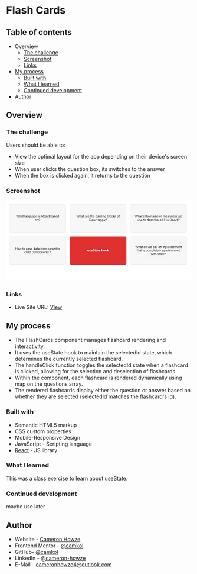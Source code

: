 # Flash Cards

## Table of contents

- [Overview](#overview)
  - [The challenge](#the-challenge)
  - [Screenshot](#screenshot)
  - [Links](#links)
- [My process](#my-process)
  - [Built with](#built-with)
  - [What I learned](#what-i-learned)
  - [Continued development](#continued-development)
- [Author](#author)

## Overview

### The challenge

Users should be able to:

- View the optimal layout for the app depending on their device's screen size
- When user clicks the question box, its switches to the answer
- When the box is clicked again, it returns to the question

### Screenshot

![](./screen.jpg)

### Links

- Live Site URL: [View](https://flashcards2.netlify.app/)

## My process

- The FlashCards component manages flashcard rendering and interactivity.
- It uses the useState hook to maintain the selectedId state, which determines the currently selected flashcard.
- The handleClick function toggles the selectedId state when a flashcard is clicked, allowing for the selection and deselection of flashcards.
- Within the component, each flashcard is rendered dynamically using map on the questions array.
- The rendered flashcards display either the question or answer based on whether they are selected (selectedId matches the flashcard's id).

### Built with

- Semantic HTML5 markup
- CSS custom properties
- Mobile-Responsive Design
- JavaScript - Scripting language
- [React](https://reactjs.org/) - JS library

### What I learned

This was a class exercise to learn about useState.

### Continued development

maybe use later

## Author

- Website - [Cameron Howze](https://camkol.github.io/)
- Frontend Mentor - [@camkol](https://www.frontendmentor.io/profile/camkol)
- GitHub- [@camkol](https://github.com/camkol)
- LinkedIn - [@cameron-howze](https://www.linkedin.com/in/cameron-howze-28a646109/)
- E-Mail - [cameronhowze4@outlook.com](mailto:cameronhowze4@outlook.com)
